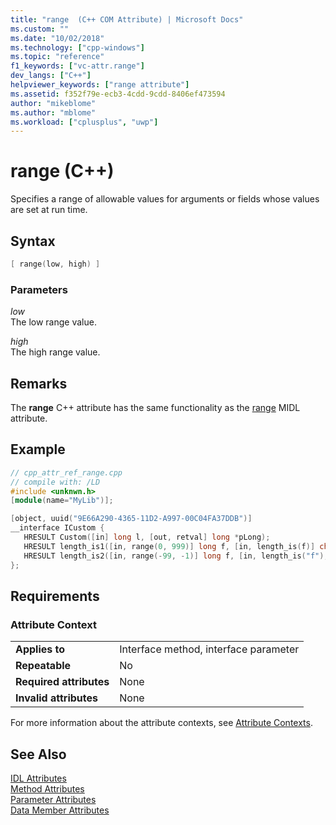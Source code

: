 ```yaml
---
title: "range  (C++ COM Attribute) | Microsoft Docs"
ms.custom: ""
ms.date: "10/02/2018"
ms.technology: ["cpp-windows"]
ms.topic: "reference"
f1_keywords: ["vc-attr.range"]
dev_langs: ["C++"]
helpviewer_keywords: ["range attribute"]
ms.assetid: f352f79e-ecb3-4cdd-9cdd-8406ef473594
author: "mikeblome"
ms.author: "mblome"
ms.workload: ["cplusplus", "uwp"]
---
```

# range (C++)

Specifies a range of allowable values for arguments or fields whose values are set at run time.

## Syntax

```cpp
[ range(low, high) ]
```

### Parameters

*low*<br/>
The low range value.

*high*<br/>
The high range value.

## Remarks

The **range** C++ attribute has the same functionality as the [range](/windows/desktop/Midl/range) MIDL attribute.

## Example

```cpp
// cpp_attr_ref_range.cpp
// compile with: /LD
#include <unknwn.h>
[module(name="MyLib")];

[object, uuid("9E66A290-4365-11D2-A997-00C04FA37DDB")]
__interface ICustom {
   HRESULT Custom([in] long l, [out, retval] long *pLong);
   HRESULT length_is1([in, range(0, 999)] long f, [in, length_is(f)] char array[10]);
   HRESULT length_is2([in, range(-99, -1)] long f, [in, length_is("f"), size_is(10)] char *array);
};
```

## Requirements

### Attribute Context

|||
|-|-|
|**Applies to**|Interface method, interface parameter|
|**Repeatable**|No|
|**Required attributes**|None|
|**Invalid attributes**|None|

For more information about the attribute contexts, see [Attribute Contexts](cpp-attributes-com-net.md#contexts).

## See Also

[IDL Attributes](idl-attributes.md)<br/>
[Method Attributes](method-attributes.md)<br/>
[Parameter Attributes](parameter-attributes.md)<br/>
[Data Member Attributes](data-member-attributes.md)